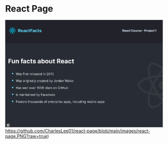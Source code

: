 # React Page

![image](https://github.com/CharlesLee01/react-page/blob/main/images/react-page.PNG?raw=true)https://github.com/CharlesLee01/react-page/blob/main/images/react-page.PNG?raw=true)

